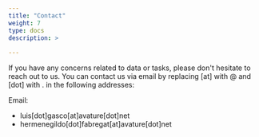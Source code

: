 ```yaml
---
title: "Contact"
weight: 7
type: docs
description: >
  
---
```


If you have any concerns related to data or tasks, please don't hesitate to reach out to us. You can contact us via email by replacing [at] with @ and [dot] with . in the following addresses:

Email:
- luis[dot]gasco[at]avature[dot]net
- hermenegildo[dot]fabregat[at]avature[dot]net